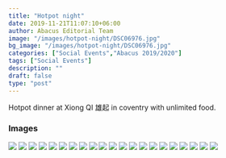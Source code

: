 ```yaml
---
title: "Hotpot night"
date: 2019-11-21T11:07:10+06:00
author: Abacus Editorial Team
image: "/images/hotpot-night/DSC06976.jpg"
bg_image: "/images/hotpot-night/DSC06976.jpg"
categories: ["Social Events","Abacus 2019/2020"]
tags: ["Social Events"]
description: ""
draft: false
type: "post"
---
```


Hotpot dinner at Xiong QI 雄起 in coventry with unlimited food.

### Images

![](/images/hotpot-night/74675011_2187470431558592_3943995341803618304_n.jpg)
![](/images/hotpot-night/74903123_2187470781558557_6558528804610899968_n.jpg)
![](/images/hotpot-night/75478496_2187470561558579_1524335514562330624_n.jpg)
![](/images/hotpot-night/75540121_2187470421558593_742173685938388992_n.jpg)
![](/images/hotpot-night/76181468_2187470661558569_7984071167898025984_n.jpg)
![](/images/hotpot-night/76964890_2187470208225281_8630602340245700608_n.jpg)
![](/images/hotpot-night/77307955_2187470278225274_8992537258594664448_n.jpg)
![](/images/hotpot-night/78036724_2187470214891947_6174599418868662272_n.jpg)
![](/images/hotpot-night/78134556_2187470321558603_6031972372536360960_n.jpg)
![](/images/hotpot-night/78723955_2187470548225247_4034422072879874048_n.jpg)
![](/images/hotpot-night/DSC06943.jpg)
![](/images/hotpot-night/DSC06948.jpg)
![](/images/hotpot-night/DSC06949.jpg)
![](/images/hotpot-night/DSC06951.jpg)
![](/images/hotpot-night/DSC06953.jpg)
![](/images/hotpot-night/DSC06958.jpg)
![](/images/hotpot-night/DSC06962.jpg)
![](/images/hotpot-night/DSC06965.jpg)
![](/images/hotpot-night/DSC06971.jpg)
![](/images/hotpot-night/DSC06972.jpg)
![](/images/hotpot-night/DSC06973.jpg)